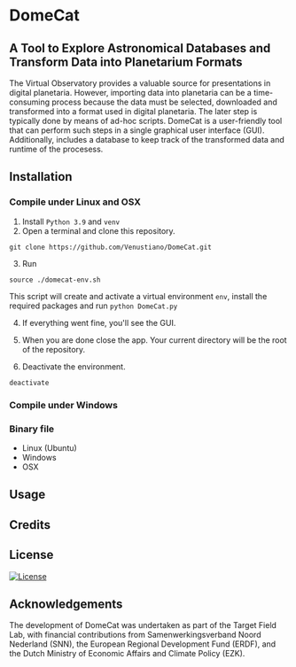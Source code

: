 # DomeCat
## A Tool to Explore Astronomical Databases and Transform Data into Planetarium Formats

The Virtual Observatory provides a valuable source for presentations
in digital planetaria. However, importing data into planetaria can be
a time-consuming process because the data must be selected, downloaded
and transformed into a format used in digital planetaria. The later
step is typically done by means of ad-hoc scripts. DomeCat is a
user-friendly tool that can perform such steps in a single graphical
user interface (GUI). Additionally, includes a database to keep track
of the transformed data and runtime of the procesess.

## Installation

### Compile under Linux and OSX

1. Install `Python 3.9` and `venv` 
2. Open a terminal and clone this repository.
```
git clone https://github.com/Venustiano/DomeCat.git
``` 
3. Run

```
source ./domecat-env.sh
```  

This script will create and activate a virtual environment
`env`, install the required packages and run `python DomeCat.py`

4. If everything went fine, you'll see the GUI.

5. When you are done close the app. Your current directory will be the root of the repository.  

6. Deactivate the environment.
```
deactivate
```
### Compile under Windows

### Binary file

- Linux (Ubuntu)
- Windows
- OSX

## Usage

## Credits

## License


[![License](https://img.shields.io/github/license/Venustiano/DomeCat)](/LICENSE)

<!-- DomeCat has been developed for two main purposes. First, to provide a -->
<!-- user friendly interface to explore and download data from different -->
<!-- astronomical catalogues. Second, to transform data into planetarium -->
<!-- formats. Currently, GAIA, SDSS and ESO catalogues are -->
<!-- supported. Because of the download limitations of the anonymous user, -->
<!-- authentication credentials are requested for SDSS and -->
<!-- GAIA. Appropriate links to sign up are provided when authentication is -->
<!-- required. -->



<!-- Given the appropriate columns or variables -->
<!-- such as `ra`, `dec`, and `parallax` or `redshift`, these data can be -->
<!-- used to generate file formats such as `speck`, `fits` and -->
<!-- `octrees`. Such file formats can be used for visual exploration of the -->
<!-- data using [OpenSpace](https://www.openspaceproject.com/). This tool -->
<!-- has the following features -->


## Acknowledgements

The development of DomeCat was undertaken as part of the Target Field
Lab, with financial contributions from Samenwerkingsverband Noord
Nederland (SNN), the European Regional Development Fund (ERDF), and
the Dutch Ministry of Economic Affairs and Climate Policy (EZK).


